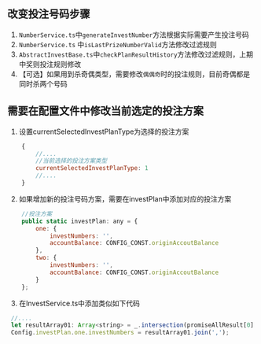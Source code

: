 ## 改变投注号码步骤

1. `NumberService.ts`中`generateInvestNumber`方法根据实际需要产生投注号码
2. `NumberService.ts` 中`isLastPrizeNumberValid`方法修改过滤规则
3. `AbstractInvestBase.ts`中`checkPlanResultHistory`方法修改过滤规则，上期中奖则投注规则修改
4. 【可选】如果用到杀奇偶类型，需要修改`偶偶奇`时的投注规则，目前奇偶都是同时杀两个号码

## 需要在配置文件中修改当前选定的投注方案
1. 设置currentSelectedInvestPlanType为选择的投注方案
```javascript
    {
        //....
        //当前选择的投注方案类型
        currentSelectedInvestPlanType: 1
        //....
    }
```
2. 如果增加新的投注号码方案，需要在investPlan中添加对应的投注方案
```javascript
    //投注方案
    public static investPlan: any = {
        one: {
            investNumbers: '',
            accountBalance: CONFIG_CONST.originAccoutBalance
        },
        two: {
            investNumbers: '',
            accountBalance: CONFIG_CONST.originAccoutBalance
        }
    };
```
3. 在InvestService.ts中添加类似如下代码
```javascript
 //....
 let resultArray01: Array<string> = _.intersection(promiseAllResult[0].killNumberResult, promiseAllResult[1].finalResult.killNumberResult);
 Config.investPlan.one.investNumbers = resultArray01.join(',');
```